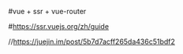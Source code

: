 #vue + ssr + vue-router

#https://ssr.vuejs.org/zh/guide

//https://juejin.im/post/5b7d7acff265da436c51bdf2